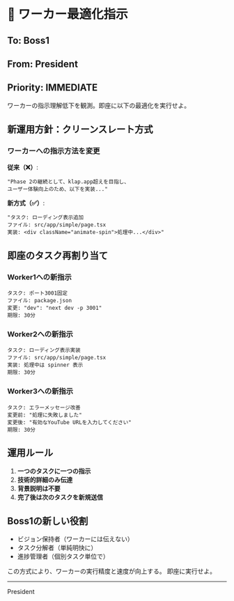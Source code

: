 # 🔧 ワーカー最適化指示

## To: Boss1
## From: President
## Priority: IMMEDIATE

ワーカーの指示理解低下を観測。即座に以下の最適化を実行せよ。

## 新運用方針：クリーンスレート方式

### ワーカーへの指示方法を変更

**従来（❌）**:
```
"Phase 2の継続として、klap.app超えを目指し、
ユーザー体験向上のため、以下を実装..."
```

**新方式（✅）**:
```
"タスク: ローディング表示追加
ファイル: src/app/simple/page.tsx
実装: <div className="animate-spin">処理中...</div>"
```

## 即座のタスク再割り当て

### Worker1への新指示
```
タスク: ポート3001固定
ファイル: package.json
変更: "dev": "next dev -p 3001"
期限: 30分
```

### Worker2への新指示
```
タスク: ローディング表示実装
ファイル: src/app/simple/page.tsx
実装: 処理中は spinner 表示
期限: 30分
```

### Worker3への新指示
```
タスク: エラーメッセージ改善
変更前: "処理に失敗しました"
変更後: "有効なYouTube URLを入力してください"
期限: 30分
```

## 運用ルール

1. **一つのタスクに一つの指示**
2. **技術的詳細のみ伝達**
3. **背景説明は不要**
4. **完了後は次のタスクを新規送信**

## Boss1の新しい役割

- ビジョン保持者（ワーカーには伝えない）
- タスク分解者（単純明快に）
- 進捗管理者（個別タスク単位で）

この方式により、ワーカーの実行精度と速度が向上する。
即座に実行せよ。

---
President